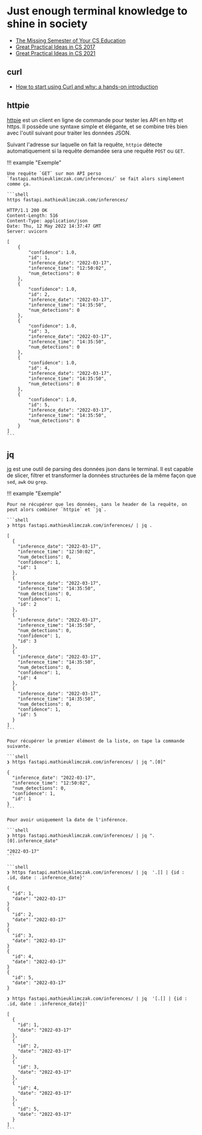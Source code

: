 # Just enough terminal knowledge to shine in society

* [The Missing Semester of Your CS Education](https://missing.csail.mit.edu/)
* [Great Practical Ideas in CS 2017](https://www.cs.cmu.edu/~15131/f17/)
* [Great Practical Ideas in CS 2021](https://www.cs.cmu.edu/~07131/f21/)

## curl

* [How to start using Curl and why: a hands-on introduction](https://www.freecodecamp.org/news/how-to-start-using-curl-and-why-a-hands-on-introduction-ea1c913caaaa/)

## httpie

[httpie](https://httpie.io) est un client en ligne de commande pour tester les API en http et https. Il possède une syntaxe simple et élégante, et se combine très bien avec l'outil suivant pour traiter les données JSON.

Suivant l'adresse sur laquelle on fait la requête, `httpie` détecte automatiquement si la requête demandée sera une requête `POST` ou `GET`.

!!! example "Exemple"

    Une requête `GET` sur mon API perso `fastapi.mathieuklimczak.com/inferences/` se fait alors simplement comme ça.

    ```shell
    https fastapi.mathieuklimczak.com/inferences/

    HTTP/1.1 200 OK
    Content-Length: 516
    Content-Type: application/json
    Date: Thu, 12 May 2022 14:37:47 GMT
    Server: uvicorn

    [
        {
            "confidence": 1.0,
            "id": 1,
            "inference_date": "2022-03-17",
            "inference_time": "12:50:02",
            "num_detections": 0
        },
        {
            "confidence": 1.0,
            "id": 2,
            "inference_date": "2022-03-17",
            "inference_time": "14:35:50",
            "num_detections": 0
        },
        {
            "confidence": 1.0,
            "id": 3,
            "inference_date": "2022-03-17",
            "inference_time": "14:35:50",
            "num_detections": 0
        },
        {
            "confidence": 1.0,
            "id": 4,
            "inference_date": "2022-03-17",
            "inference_time": "14:35:50",
            "num_detections": 0
        },
        {
            "confidence": 1.0,
            "id": 5,
            "inference_date": "2022-03-17",
            "inference_time": "14:35:50",
            "num_detections": 0
        }
    ]
    ```


## jq

[jq](https://stedolan.github.io/jq/) est une outil de parsing des données json dans le terminal. Il est capable de slicer, filtrer et transformer la données structurées de la même façon que `sed`, `awk` ou `grep`.

!!! example "Exemple"

    Pour ne récupérer que les données, sans le header de la requête, on peut alors combiner `httpie` et `jq`.

    ```shell
    ❯ https fastapi.mathieuklimczak.com/inferences/ | jq .

    [
      {
        "inference_date": "2022-03-17",
        "inference_time": "12:50:02",
        "num_detections": 0,
        "confidence": 1,
        "id": 1
      },
      {
        "inference_date": "2022-03-17",
        "inference_time": "14:35:50",
        "num_detections": 0,
        "confidence": 1,
        "id": 2
      },
      {
        "inference_date": "2022-03-17",
        "inference_time": "14:35:50",
        "num_detections": 0,
        "confidence": 1,
        "id": 3
      },
      {
        "inference_date": "2022-03-17",
        "inference_time": "14:35:50",
        "num_detections": 0,
        "confidence": 1,
        "id": 4
      },
      {
        "inference_date": "2022-03-17",
        "inference_time": "14:35:50",
        "num_detections": 0,
        "confidence": 1,
        "id": 5
      }
    ]
    ```

    Pour récupérer le premier élément de la liste, on tape la commande suivante.

    ```shell
    ❯ https fastapi.mathieuklimczak.com/inferences/ | jq ".[0]"

    {
      "inference_date": "2022-03-17",
      "inference_time": "12:50:02",
      "num_detections": 0,
      "confidence": 1,
      "id": 1
    }
    ```

    Pour avoir uniquement la date de l'inférence.

    ```shell
    ❯ https fastapi.mathieuklimczak.com/inferences/ | jq ".[0].inference_date"

    "2022-03-17"
    ```

    ```shell
    ❯ https fastapi.mathieuklimczak.com/inferences/ | jq  '.[] | {id : .id, date : .inference_date}'

    {
      "id": 1,
      "date": "2022-03-17"
    }
    {
      "id": 2,
      "date": "2022-03-17"
    }
    {
      "id": 3,
      "date": "2022-03-17"
    }
    {
      "id": 4,
      "date": "2022-03-17"
    }
    {
      "id": 5,
      "date": "2022-03-17"
    }

    ❯ https fastapi.mathieuklimczak.com/inferences/ | jq  '[.[] | {id : .id, date : .inference_date}]'

    [
      {
        "id": 1,
        "date": "2022-03-17"
      },
      {
        "id": 2,
        "date": "2022-03-17"
      },
      {
        "id": 3,
        "date": "2022-03-17"
      },
      {
        "id": 4,
        "date": "2022-03-17"
      },
      {
        "id": 5,
        "date": "2022-03-17"
      }
    ]
    ```

